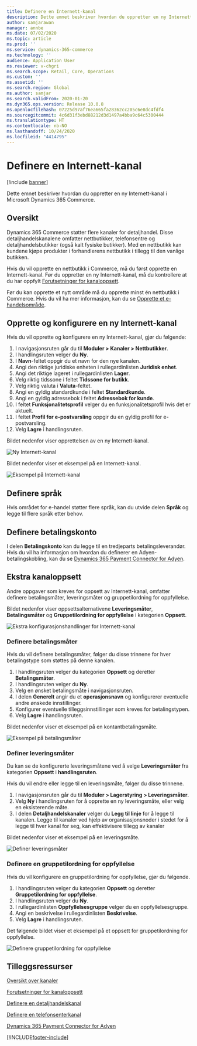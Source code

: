 ```yaml
---
title: Definere en Internett-kanal
description: Dette emnet beskriver hvordan du oppretter en ny Internett-kanal i Microsoft Dynamics 365 Commerce.
author: samjarawan
manager: annbe
ms.date: 07/02/2020
ms.topic: article
ms.prod: ''
ms.service: dynamics-365-commerce
ms.technology: ''
audience: Application User
ms.reviewer: v-chgri
ms.search.scope: Retail, Core, Operations
ms.custom: ''
ms.assetid: ''
ms.search.region: Global
ms.author: samjar
ms.search.validFrom: 2020-01-20
ms.dyn365.ops.version: Release 10.0.8
ms.openlocfilehash: 07225d97af76ea665fa28362cc205c6e8dc4fdf4
ms.sourcegitcommit: 4c6d31f3ebd88212d3d1497a4bba9c64c5300444
ms.translationtype: HT
ms.contentlocale: nb-NO
ms.lasthandoff: 10/24/2020
ms.locfileid: "4414795"
---
```

# <a name="set-up-an-online-channel"></a>Definere en Internett-kanal


[!include [banner](includes/banner.md)]

Dette emnet beskriver hvordan du oppretter en ny Internett-kanal i Microsoft Dynamics 365 Commerce.

## <a name="overview"></a>Oversikt

Dynamics 365 Commerce støtter flere kanaler for detaljhandel. Disse detaljhandelskanalene omfatter nettbutikker, telefonsentre og detaljhandelsbutikker (også kalt fysiske butikker). Med en nettbutikk kan kundene kjøpe produkter i forhandlerens nettbutikk i tillegg til den vanlige butikken.

Hvis du vil opprette en nettbutikk i Commerce, må du først opprette en Internett-kanal. Før du oppretter en ny Internett-kanal, må du kontrollere at du har oppfylt [Forutsetninger for kanaloppsett](channels-prerequisites.md).

Før du kan opprette et nytt område må du opprette minst én nettbutikk i Commerce. Hvis du vil ha mer informasjon, kan du se [Opprette et e-handelsområde](create-ecommerce-site.md).

## <a name="create-and-configure-a-new-online-channel"></a>Opprette og konfigurere en ny Internett-kanal

Hvis du vil opprette og konfigurere en ny Internett-kanal, gjør du følgende:

1. I navigasjonsruten går du til **Moduler \> Kanaler \> Nettbutikker**.
1. I handlingsruten velger du **Ny**.
1. I **Navn**-feltet oppgir du et navn for den nye kanalen.
1. Angi den riktige juridiske enheten i rullegardinlisten **Juridisk enhet**.
1. Angi det riktige lageret i rullegardinlisten **Lager**.
1. Velg riktig tidssone i feltet **Tidssone for butikk**.
1. Velg riktig valuta i **Valuta**-feltet.
1. Angi en gyldig standardkunde i feltet **Standardkunde**.
1. Angi en gyldig adressebok i feltet **Adressebok for kunde**.
1. I feltet **Funksjonalitetsprofil** velger du en funksjonalitetsprofil hvis det er aktuelt.
1. I feltet **Profil for e-postvarsling** oppgir du en gyldig profil for e-postvarsling.
1. Velg **Lagre** i handlingsruten.

Bildet nedenfor viser opprettelsen av en ny Internett-kanal.

![Ny Internett-kanal](media/channel-setup-online-1.png)

Bildet nedenfor viser et eksempel på en Internett-kanal.

![Eksempel på Internett-kanal](media/channel-setup-online-2.png)

## <a name="set-up-languages"></a>Definere språk

Hvis området for e-handel støtter flere språk, kan du utvide delen **Språk** og legge til flere språk etter behov.

## <a name="set-up-payment-account"></a>Definere betalingskonto

I delen **Betalingskonto** kan du legge til en tredjeparts betalingsleverandør. Hvis du vil ha informasjon om hvordan du definerer en Adyen-betalingskobling, kan du se [Dynamics 365 Payment Connector for Adyen](../retail/dev-itpro/adyen-connector.md).

## <a name="additional-channel-setup"></a>Ekstra kanaloppsett

Andre oppgaver som kreves for oppsett av Internett-kanal, omfatter definere betalingsmåter, leveringsmåter og gruppetilordning for oppfyllelse.

Bildet nedenfor viser oppsettsalternativene **Leveringsmåter**, **Betalingsmåter** og **Gruppetilordning for oppfyllelse** i kategorien **Oppsett**.

![Ekstra konfigurasjonshandlinger for Internett-kanal](media/channel-setup-online-3.png)

### <a name="set-up-payment-methods"></a>Definere betalingsmåter

Hvis du vil definere betalingsmåter, følger du disse trinnene for hver betalingstype som støttes på denne kanalen.

1. I handlingsruten velger du kategorien **Oppsett** og deretter **Betalingsmåter**.
1. I handlingsruten velger du **Ny**.
1. Velg en ønsket betalingsmåte i navigasjonsruten.
1. I delen **Generelt** angir du et **operasjonsnavn** og konfigurerer eventuelle andre ønskede innstillinger.
1. Konfigurer eventuelle tilleggsinnstillinger som kreves for betalingstypen.
1. Velg **Lagre** i handlingsruten.

Bildet nedenfor viser et eksempel på en kontantbetalingsmåte.

![Eksempel på betalingsmåter](media/channel-setup-retail-5.png)

### <a name="set-up-modes-of-delivery"></a>Definer leveringsmåter

Du kan se de konfigurerte leveringsmåtene ved å velge **Leveringsmåter** fra kategorien **Oppsett** i **handlingsruten**.  

Hvis du vil endre eller legge til en leveringsmåte, følger du disse trinnene.

1. I navigasjonsruten går du til **Moduler \> Lagerstyring \> Leveringsmåter**.
1. Velg **Ny** i handlingsruten for å opprette en ny leveringsmåte, eller velg en eksisterende måte.
1. I delen **Detaljhandelskanaler** velger du **Legg til linje** for å legge til kanalen. Legge til kanaler ved hjelp av organisasjonsnoder i stedet for å legge til hver kanal for seg, kan effektivisere tillegg av kanaler

Bildet nedenfor viser et eksempel på en leveringsmåte.

![Definer leveringsmåter](media/channel-setup-retail-7.png)

### <a name="set-up-a-fulfillment-group-assignment"></a>Definere en gruppetilordning for oppfyllelse

Hvis du vil konfigurere en gruppetilordning for oppfyllelse, gjør du følgende.

1. I handlingsruten velger du kategorien **Oppsett** og deretter **Gruppetilordning for oppfyllelse**.
1. I handlingsruten velger du **Ny**.
1. I rullegardinlisten **Oppfyllelsesgruppe** velger du en oppfyllelsesgruppe.
1. Angi en beskrivelse i rullegardinlisten **Beskrivelse**.
1. Velg **Lagre** i handlingsruten.

Det følgende bildet viser et eksempel på et oppsett for gruppetilordning for oppfyllelse.

![Definere gruppetilordning for oppfyllelse](media/channel-setup-retail-9.png)

## <a name="additional-resources"></a>Tilleggsressurser

[Oversikt over kanaler](channels-overview.md)

[Forutsetninger for kanaloppsett](channels-prerequisites.md)

[Definere en detaljhandelskanal](channel-setup-retail.md)

[Definere en telefonsenterkanal](channel-setup-callcenter.md)

[Dynamics 365 Payment Connector for Adyen](../retail/dev-itpro/adyen-connector.md)


[!INCLUDE[footer-include](../includes/footer-banner.md)]